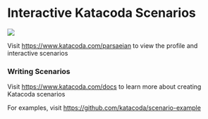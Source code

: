 # Interactive Katacoda Scenarios

[![](http://shields.katacoda.com/katacoda/parsaeian/count.svg)](https://www.katacoda.com/parsaeian "Get your profile on Katacoda.com")

Visit https://www.katacoda.com/parsaeian to view the profile and interactive scenarios

### Writing Scenarios
Visit https://www.katacoda.com/docs to learn more about creating Katacoda scenarios

For examples, visit https://github.com/katacoda/scenario-example
